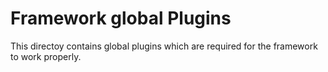 # Framework global Plugins

This directoy contains global plugins which are required for the framework to
work properly. 
